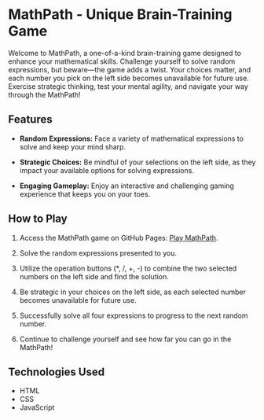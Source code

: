 # MathPath - Unique Brain-Training Game

Welcome to MathPath, a one-of-a-kind brain-training game designed to enhance your mathematical skills. Challenge yourself to solve random expressions, but beware—the game adds a twist. Your choices matter, and each number you pick on the left side becomes unavailable for future use. Exercise strategic thinking, test your mental agility, and navigate your way through the MathPath!

## Features

- **Random Expressions:** Face a variety of mathematical expressions to solve and keep your mind sharp.

- **Strategic Choices:** Be mindful of your selections on the left side, as they impact your available options for solving expressions.

- **Engaging Gameplay:** Enjoy an interactive and challenging gaming experience that keeps you on your toes.

## How to Play

1. Access the MathPath game on GitHub Pages: [Play MathPath](https://yosefyan.github.io/mathpath).

2. Solve the random expressions presented to you.

3. Utilize the operation buttons (*, /, +, -) to combine the two selected numbers on the left side and find the solution.

4. Be strategic in your choices on the left side, as each selected number becomes unavailable for future use.

5. Successfully solve all four expressions to progress to the next random number.

6. Continue to challenge yourself and see how far you can go in the MathPath!

## Technologies Used

- HTML
- CSS
- JavaScript
